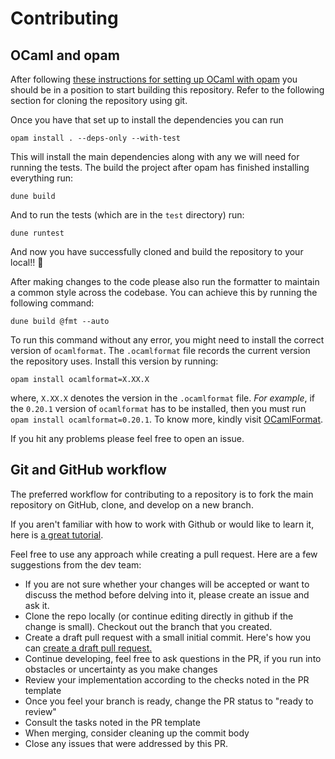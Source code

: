 # Contributing

## OCaml and opam

After following [these instructions for setting up OCaml with opam](https://v3.ocaml.org/docs/up-and-running) you should be in a position to start building this
repository. Refer to the following section for cloning the repository using git.

Once you have that set up to install the dependencies you can run 

```
opam install . --deps-only --with-test
```

This will install the main dependencies along with any we will need for running the tests. The build the project after opam has finished installing everything run:

```
dune build
```

And to run the tests (which are in the `test` directory) run:

```
dune runtest
```

And now you have successfully cloned and build the repository to your local!! :tada:

After making changes to the code please also run the formatter to maintain a common style across the codebase. You can achieve this by running the following command:

```
dune build @fmt --auto
```

To run this command without any error, you might need to install the correct version of `ocamlformat`. The `.ocamlformat` file records the current version the repository uses. Install this version by running:

```
opam install ocamlformat=X.XX.X
```

where, `X.XX.X` denotes the version in the `.ocamlformat` file. *For example*, if the `0.20.1` version of `ocamlformat` has to be installed, then you must run `opam install ocamlformat=0.20.1`. To know more, kindly visit [OCamlFormat](https://github.com/ocaml-ppx/ocamlformat).

If you hit any problems please feel free to open an issue. 

## Git and GitHub workflow

The preferred workflow for contributing to a repository is to fork the main repository on GitHub, clone, and develop on a new branch.

If you aren't familiar with how to work with Github or would like to learn it, here is [a great tutorial](https://app.egghead.io/playlists/how-to-contribute-to-an-open-source-project-on-github).

Feel free to use any approach while creating a pull request. Here are a few suggestions from the dev team:

- If you are not sure whether your changes will be accepted or want to discuss the method before delving into it, please create an issue and ask it.
- Clone the repo locally (or continue editing directly in github if the change is small). Checkout
  out the branch that you created.
- Create a draft pull request with a small initial commit. Here's how you can [create a draft pull request.](https://github.blog/2019-02-14-introducing-draft-pull-requests/)
- Continue developing, feel free to ask questions in the PR, if you run into obstacles or uncertainty as you make changes
- Review your implementation according to the checks noted in the PR template
- Once you feel your branch is ready, change the PR status to "ready to review"
- Consult the tasks noted in the PR template
- When merging, consider cleaning up the commit body
- Close any issues that were addressed by this PR.

